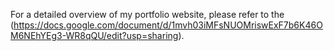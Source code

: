 For a detailed overview of my portfolio website, please refer to the (https://docs.google.com/document/d/1mvh03iMFsNUOMriswExF7b6K46OM6NEhYEg3-WR8qQU/edit?usp=sharing).
